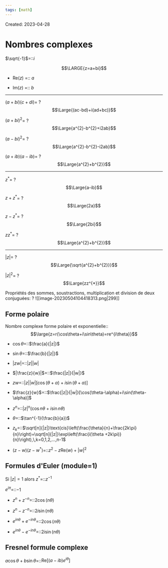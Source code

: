 ```yaml
---
tags: [math] 
---
```

Created: 2023-04-28

# Nombres complexes
$\sqrt{-1}$=::$i$
<!--SR:!2024-12-25,414,270-->

$$\LARGE{z=a+bi}$$
- Re($z$) =:: $a$
<!--SR:!2024-11-02,334,250-->
- Im($z$) =:: $b$
<!--SR:!2025-03-02,407,250-->

--- 
$(a+bi)(c+di)$=
?
$$\Large{(ac-bd)+i(ad+bc)}$$
<!--SR:!2024-02-15,136,230-->

$(a+bi)^{2}$=
?
$$\Large{a^{2}-b^{2}+i2ab}$$
<!--SR:!2024-03-15,77,210-->

$(a-bi)^{2}$=
?
$$\Large{a^{2}-b^{2}-i2ab}$$
<!--SR:!2024-04-10,65,210-->

$(a+ib)(a-ib)$=
?
$$\Large{a^{2}+b^{2}}$$
<!--SR:!2024-05-02,88,230-->

---

$z^{*}$=
?
$$\Large{a-ib}$$
<!--SR:!2024-12-23,366,250-->

$z+z^*$=
?
$$\Large{2a}$$
<!--SR:!2024-06-12,190,230-->

$z-z^{*}$=
?
$$\Large{2bi}$$
<!--SR:!2024-06-20,188,230-->

$zz^{*}$=
?
$$\Large{a^{2}+b^{2}}$$
<!--SR:!2024-03-08,31,150-->

---
$|z|$=
?
$$\Large{\sqrt{a^{2}+b^{2}}}$$
<!--SR:!2024-02-16,87,210-->

$|z|^{2}$=
?
$$\Large{zz^{*}}$$
<!--SR:!2024-02-12,13,130-->

Propriétés des sommes, soustractions, multiplication et division de deux conjuguées:
?
![[image-20230504104418313.png|299]]
<!--SR:!2024-02-08,172,250-->

## Forme polaire

Nombre complexe forme polaire et exponentielle::$$\large{z=r(\cos\theta+i\sin\theta)=re^{i\theta}}$$
<!--SR:!2024-04-05,67,141-->

- $\cos\theta$=::$\frac{a}{|z|}$
<!--SR:!2024-06-05,131,236-->
- $\sin\theta$=::$\frac{b}{|z|}$
<!--SR:!2024-02-25,44,216-->
- $|zw|$=::$|z||w|$
<!--SR:!2024-03-16,98,276-->
- $|\frac{z}{w}|$=::$\frac{|z|}{|w|}$
<!--SR:!2024-02-12,65,236-->
- $zw$=::$|z||w|[\cos(\theta+\alpha)+i\sin(\theta+\alpha)]$
<!--SR:!2024-02-11,57,216-->
- $\frac{z}{w}$=::$\frac{|z|}{|w|}[\cos(\theta-\alpha)+i\sin(\theta-\alpha)]$
<!--SR:!2024-03-20,88,236-->
- $z^{n}$=::$|z|^{n}(\cos n\theta+i\sin n\theta)$
<!--SR:!2024-02-22,26,196-->
- $\theta$=::$\tan^{-1}(\frac{b}{a})$
<!--SR:!2024-03-15,84,236-->
- $z_{k}$=::$\sqrt[n]{|z|}\text{cis}\left(\frac{\theta}{n}+\frac{2k\pi}{n}\right)=\sqrt[n]{|z|}\exp\left(\frac{i(\theta +2k\pi)}{n}\right),\,k=0,1,2,...,n-1$
<!--SR:!2024-02-14,10,156-->
- $(z-w)(z-w^{*})$=::$z^{2}-z\text{Re}(w)+|w|^{2}$
<!--SR:!2024-02-21,16,174-->

## Formules d'Euler (module=1)
Si $|z|=1$ alors $z^{*}$=::$z^{-1}$
<!--SR:!2024-06-02,128,234-->
$e^{i\pi}$=::$-1$
<!--SR:!2024-03-10,81,234-->

- $z^{n}+z^{-n}$=::$2\cos(n\theta)$
<!--SR:!2024-02-17,67,234-->
- $z^{n}-z^{-n}$=::$2i\sin(n\theta)$
<!--SR:!2024-03-08,79,234-->
- $e^{in\theta}+e^{-in\theta}$=::$2\cos(n\theta)$
<!--SR:!2024-03-14,83,234-->
- $e^{in\theta}-e^{-in\theta}$=::$2i\sin(n\theta)$
<!--SR:!2024-02-28,74,234-->


## Fresnel formule complexe
$a\cos\theta+b\sin\theta$=::$\text{Re}[(a-ib)e^{i\theta}]$
<!--SR:!2024-03-05,36,150-->

